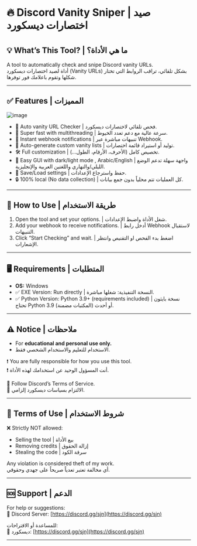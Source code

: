 



# 🔥 Discord Vanity Sniper | صيد اختصارات ديسكورد

#

## 💡 What’s This Tool? | ما هي الأداة؟

A tool to automatically check and snipe Discord vanity URLs.  
أداة لصيد اختصارات ديسكورد (Vanity URLs) بشكل تلقائي، تراقب الروابط التي تختار شكلها وتقوم باعلامك فور توفرها.

---

## ✅ Features | المميزات
![image](https://github.com/user-attachments/assets/a228da76-32f9-431c-9765-a82f543d1ec8)
- 🔗 Auto vanity URL Checker | فحص تلقائي لاختصارات ديسكورد.
- 🚀 Super fast with multithreading | سرعة عالية مع دعم تعدد الخيوط.
- 🔔 Instant webhook notifications | تنبيهات مباشرة عبر Webhook.
- 🎯 Auto-generate custom vanity lists | توليد أو استيراد قائمة اختصارات.
- 🛠️ Full customization | تخصيص كامل (الأحرف، الأرقام، الطول...).
- 🌙 Easy GUI with dark/light mode , Arabic/English | واجهة سهلة تدعم الوضع الليلي/والنهاري واللغتين العربية والإنجليزية.
- 💾 Save/Load settings | حفظ واسترجاع الإعدادات.
- 🔒 100% local (No data collection) | كل العمليات تتم محلياً بدون جمع بيانات.

---

## 🧠 How to Use | طريقة الاستخدام

1. Open the tool and set your options. | شغل الأداة واضبط الإعدادات.
2. Add your webhook to receive notifications. | أدخل رابط Webhook لاستقبال التنبيهات.
4. Click “Start Checking” and wait. | اضغط بدء الفحص او التقنيص وانتظر الإشعارات.

---

## 🖥️ Requirements | المتطلبات

- **OS:** Windows  
- ✅ EXE Version: Run directly | النسخة التنفيذية: شغلها مباشرة.  
- ✅ Python Version: Python 3.9+ (requirements included) | نسخة بايثون تحتاج Python 3.9 أو أحدث (المكتبات مضمنة).

---

## ⚠️ Notice | ملاحظات

- For **educational and personal use only.**  
- الاستخدام للتعليم والاستخدام الشخصي فقط.  

❗ You are fully responsible for how you use this tool.  
❗ أنت المسؤول الوحيد عن استخدامك لهذه الأداة.  

📜 Follow Discord’s Terms of Service.  
📜 الالتزام بسياسات ديسكورد إلزامي.

---

## 🚫 Terms of Use | شروط الاستخدام

❌ Strictly NOT allowed:  
- Selling the tool | بيع الأداة    
- Removing credits | إزالة الحقوق  
- Stealing the code | سرقة الكود  

Any violation is considered theft of my work.  
أي مخالفة تعتبر تعدياً صريحاً على جهدي وحقوقي.

---

## 🆘 Support | الدعم

For help or suggestions:  
📨 Discord Server: [https://discord.gg/sjn](https://discord.gg/sjn)

للمساعدة أو الاقتراحات:  
📨 ديسكورد: [https://discord.gg/sjn](https://discord.gg/sjn)

---

